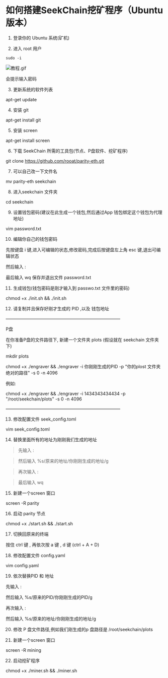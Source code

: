 如何搭建SeekChain挖矿程序（Ubuntu 版本）
===================================
1. 登录你的 Ubuntu 系统(矿机)


2. 进入 root 用户

```
sudo -i
```

![教程.gif](./img/Tutorials.gif)

会提示输入密码

3. 更新系统的软件列表

apt-get update

4. 安装 git 

apt-get install git

5. 安装 screen

apt-get install screen

6. 下载 SeekChain 所需的工具包(节点、P盘软件、挖矿程序)

git clone https://github.com/rooat/parity-eth.git

7. 可以自己改一下文件名

mv parity-eth seekchain

8. 进入seekchain 文件夹

cd seekchain

9. 设置钱包密码(建议在此生成一个钱包,然后通过App 钱包绑定这个钱包为代理地址)

vim password.txt

10. 编辑你自己的钱包密码

先按键盘 i 键,进入可编辑的状态,修改密码,完成后按键盘左上角 esc 键,退出可编辑状态

然后输入 :

最后输入 wq   保存并退出文件 password.txt

11. 生成钱包(钱包密码是刚才输入到 passwo.txt 文件里的密码)

chmod +x ./init.sh && ./init.sh

12. 请复制并且保存好刚才生成的 PID ,以及 钱包地址 


——————————————————————————

P盘

在你准备P盘的文件路径下, 新建一个文件夹 plots (假设就在 seekchain 文件夹下)

mkdir plots

chmod +x ./engraver && ./engraver -i 你刚刚生成的PID -p "你的plost 文件夹绝对的路径"  -s 0 -n 4096

例如:

chmod +x ./engraver && ./engraver -i 1434343434434 -p "/root/seekchain/plots"  -s 0 -n 4096  

——————————————————————————

13. 修改配置文件 seek_config.toml 

vim seek_config.toml 

14. 替换里面所有的地址为刚刚我们生成的地址

>先输入 :

>然后输入  %s/原来的地址/你刚刚生成的地址/g 

>再次输入  :

>最后输入 wq

15. 新建一个screen 窗口

screen 	-R  parity 

16. 启动 parity 节点

 chmod +x ./start.sh && ./start.sh


 17.  切换回原来的终端

 按住 ctrl 键 , 再依次按 a 键 , d 键 (ctrl + A + D)


 18. 修改配置文件 config.yaml

vim config.yaml

19. 依次替换PID 和 地址

先输入 :

然后输入  %s/原来的PID/你刚刚生成的PID/g 

再次输入  :

然后输入  %s/原来的地址/你刚刚生成的地址/g 

20. 修改 P 盘文件路径,例如我们刚生成的p 盘路径是 /root/seekchain/plots 

21. 新建一个screen 窗口

screen -R mining

22. 启动挖矿程序

chmod +x ./miner.sh && ./miner.sh


